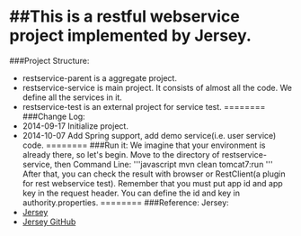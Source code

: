 ##This is a restful webservice project implemented by Jersey.
========
###Project Structure:
* restservice-parent is a aggregate project.
* restservice-service is main project. It consists of almost all the code. We define all the services in it.
* restservice-test is an external project for service test.
========
###Change Log:
* 2014-09-17  Initialize project.
* 2014-10-07  Add Spring support, add demo service(i.e. user service) code.
========
###Run it:
We imagine that your environment is already there, so let's begin.
Move to the directory of restservice-service, then
Command Line:
'''javascript
mvn clean tomcat7:run
'''
After that, you can check the result with browser or RestClient(a plugin for rest webservice test).
Remember that you must put app id and app key in the request header. You can define the id and key in authority.properties.
========
###Reference:
Jersey:
* [Jersey](https://jersey.java.net/)
* [Jersey GitHub](https://github.com/jersey/jersey)